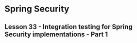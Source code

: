 # Spring Security

## Lesson 33 - Integration testing for Spring Security implementations - Part 1

